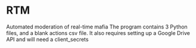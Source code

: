 # RTM
Automated moderation of real-time mafia
The program contains 3 Python files, and a blank actions csv file. It also requires setting up a Google Drive API and will need a client_secrets
